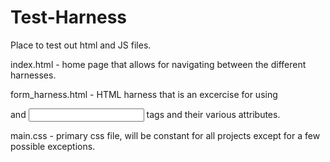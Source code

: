 # Test-Harness
Place to test out html and JS files. 

index.html - home page that allows for navigating between the different harnesses. 

form_harness.html - HTML harness that is an excercise for using <form> and <input> tags and their various attributes. 
	
main.css - primary css file, will be constant for all projects except for a few possible exceptions. 

